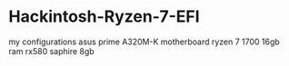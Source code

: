 # Hackintosh-Ryzen-7-EFI
my configurations asus prime A320M-K motherboard ryzen 7 1700 16gb ram rx580 saphire 8gb
